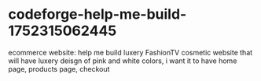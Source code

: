 # codeforge-help-me-build-1752315062445
ecommerce website: help me build luxery FashionTV cosmetic website that will have luxery deisgn of pink and white colors, i want it to have home page, products page, checkout
